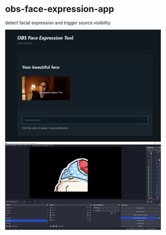 # obs-face-expression-app
detect facial expression and trigger source visibility

![screen1](screenshots/screenshot1.png)
![screen2](screenshots/screenshot2.png)
